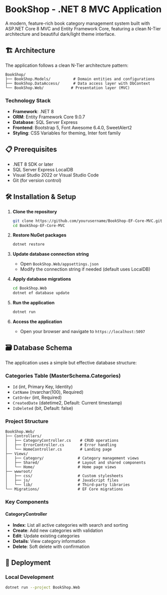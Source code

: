 # BookShop - .NET 8 MVC Application

A modern, feature-rich book category management system built with ASP.NET Core 8 MVC and Entity Framework Core, featuring a clean N-Tier architecture and beautiful dark/light theme interface.

## 🏗️ Architecture

The application follows a clean N-Tier architecture pattern:

```
BookShop/
├── BookShop.Models/          # Domain entities and configurations
├── BookShop.DataAccess/      # Data access layer with DbContext
└── BookShop.Web/            # Presentation layer (MVC)
```

### Technology Stack
- **Framework**: .NET 8
- **ORM**: Entity Framework Core 9.0.7
- **Database**: SQL Server Express
- **Frontend**: Bootstrap 5, Font Awesome 6.4.0, SweetAlert2
- **Styling**: CSS Variables for theming, Inter font family

## 📋 Prerequisites

- .NET 8 SDK or later
- SQL Server Express LocalDB
- Visual Studio 2022 or Visual Studio Code
- Git (for version control)

## 🛠️ Installation & Setup

1. **Clone the repository**
   ```bash
   git clone https://github.com/yourusername/BookShop-EF-Core-MVC.git
   cd BookShop-EF-Core-MVC
   ```

2. **Restore NuGet packages**
   ```bash
   dotnet restore
   ```

3. **Update database connection string**
   - Open `BookShop.Web/appsettings.json`
   - Modify the connection string if needed (default uses LocalDB)

4. **Apply database migrations**
   ```bash
   cd BookShop.Web
   dotnet ef database update
   ```

5. **Run the application**
   ```bash
   dotnet run
   ```

6. **Access the application**
   - Open your browser and navigate to `https://localhost:5097`

## 🗃️ Database Schema

The application uses a simple but effective database structure:

### Categories Table (MasterSchema.Categories)
- `Id` (int, Primary Key, Identity)
- `CatName` (nvarchar(100), Required)
- `CatOrder` (int, Required)
- `CreatedDate` (datetime2, Default: Current timestamp)
- `IsDeleted` (bit, Default: false)

### Project Structure
```
BookShop.Web/
├── Controllers/
│   ├── CategoryController.cs    # CRUD operations
│   ├── ErrorController.cs       # Error handling
│   └── HomeController.cs        # Landing page
├── Views/
│   ├── Category/               # Category management views
│   ├── Shared/                 # Layout and shared components
│   └── Home/                   # Home page views
├── wwwroot/
│   ├── css/                    # Custom stylesheets
│   ├── js/                     # JavaScript files
│   └── lib/                    # Third-party libraries
└── Migrations/                 # EF Core migrations
```

### Key Components

#### CategoryController
- **Index**: List all active categories with search and sorting
- **Create**: Add new categories with validation
- **Edit**: Update existing categories
- **Details**: View category information
- **Delete**: Soft delete with confirmation

## 🚀 Deployment

### Local Development
```bash
dotnet run --project BookShop.Web
```